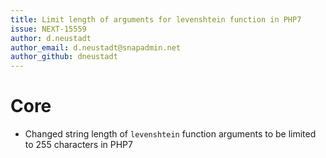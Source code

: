 ```yaml
---
title: Limit length of arguments for levenshtein function in PHP7
issue: NEXT-15559
author: d.neustadt
author_email: d.neustadt@snapadmin.net 
author_github: dneustadt
---
```

# Core
* Changed string length of `levenshtein` function arguments to be limited to 255 characters in PHP7
